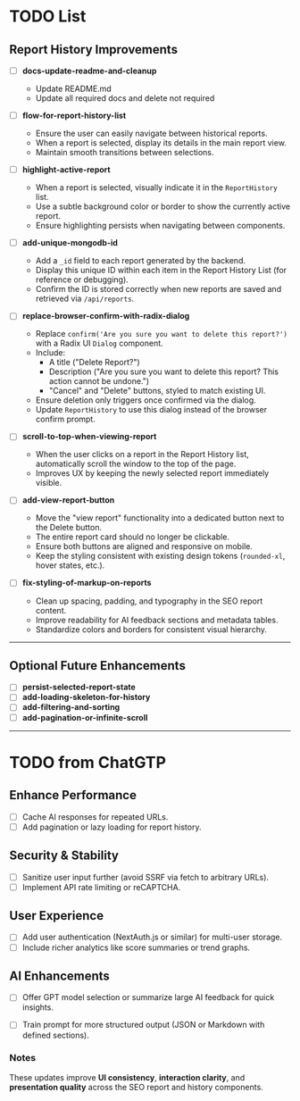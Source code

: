 # TODO List

## Report History Improvements

- [ ] **docs-update-readme-and-cleanup**
  - Update README.md
  - Update all required docs and delete not required


- [ ] **flow-for-report-history-list**
  - Ensure the user can easily navigate between historical reports.
  - When a report is selected, display its details in the main report view.
  - Maintain smooth transitions between selections.

- [ ] **highlight-active-report**
  - When a report is selected, visually indicate it in the `ReportHistory` list.
  - Use a subtle background color or border to show the currently active report.
  - Ensure highlighting persists when navigating between components.

- [ ] **add-unique-mongodb-id**
  - Add a `_id` field to each report generated by the backend.
  - Display this unique ID within each item in the Report History List (for reference or debugging).
  - Confirm the ID is stored correctly when new reports are saved and retrieved via `/api/reports`.

- [ ] **replace-browser-confirm-with-radix-dialog**
  - Replace `confirm('Are you sure you want to delete this report?')` with a Radix UI `Dialog` component.
  - Include:
    - A title ("Delete Report?")
    - Description ("Are you sure you want to delete this report? This action cannot be undone.")
    - "Cancel" and "Delete" buttons, styled to match existing UI.
  - Ensure deletion only triggers once confirmed via the dialog.
  - Update `ReportHistory` to use this dialog instead of the browser confirm prompt.

- [ ] **scroll-to-top-when-viewing-report**
  - When the user clicks on a report in the Report History list, automatically scroll the window to the top of the page.
  - Improves UX by keeping the newly selected report immediately visible.

- [ ] **add-view-report-button**
  - Move the "view report" functionality into a dedicated button next to the Delete button.
  - The entire report card should no longer be clickable.
  - Ensure both buttons are aligned and responsive on mobile.
  - Keep the styling consistent with existing design tokens (`rounded-xl`, hover states, etc.).

- [ ] **fix-styling-of-markup-on-reports**
  - Clean up spacing, padding, and typography in the SEO report content.
  - Improve readability for AI feedback sections and metadata tables.
  - Standardize colors and borders for consistent visual hierarchy.

---

## Optional Future Enhancements

- [ ] **persist-selected-report-state**
- [ ] **add-loading-skeleton-for-history**
- [ ] **add-filtering-and-sorting**
- [ ] **add-pagination-or-infinite-scroll**

---

# TODO from ChatGTP

## Enhance Performance
- [ ] Cache AI responses for repeated URLs.
- [ ] Add pagination or lazy loading for report history.

## Security & Stability
- [ ] Sanitize user input further (avoid SSRF via fetch to arbitrary URLs).
- [ ] Implement API rate limiting or reCAPTCHA.

## User Experience
- [ ] Add user authentication (NextAuth.js or similar) for multi-user storage.
- [ ] Include richer analytics like score summaries or trend graphs.

## AI Enhancements
- [ ] Offer GPT model selection or summarize large AI feedback for quick insights.
- [ ] Train prompt for more structured output (JSON or Markdown with defined sections).


### Notes
These updates improve **UI consistency**, **interaction clarity**, and **presentation quality** across the SEO report and history components.
